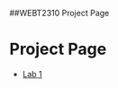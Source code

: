 ##WEBT2310 Project Page

<h1>Project Page</h1>

<ul>
<li><a href="Lab-1/index.html" target="_blank">Lab 1</a></li>
</ul> 